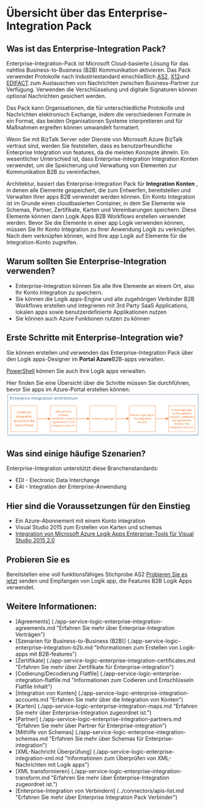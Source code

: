 <properties 
    pageTitle="Übersicht über Enterprise-Integration | Microsoft Azure-App-Verwaltungsdienst | Microsoft Azure" 
    description="Verwenden der Features für Enterprise-Integration Business Process und Integration Szenarien mit Logik apps unterstützen" 
    services="logic-apps" 
    documentationCenter=".net,nodejs,java"
    authors="msftman" 
    manager="erikre" 
    editor="cgronlun"/>

<tags 
    ms.service="logic-apps" 
    ms.workload="integration" 
    ms.tgt_pltfrm="na" 
    ms.devlang="na" 
    ms.topic="article" 
    ms.date="09/08/2016" 
    ms.author="deonhe"/>

# <a name="overview-of-the-enterprise-integration-pack"></a>Übersicht über das Enterprise-Integration Pack

## <a name="what-is-the-enterprise-integration-pack"></a>Was ist das Enterprise-Integration Pack?
Enterprise-Integration-Pack ist Microsoft Cloud-basierte Lösung für das nahtlos Business-to-Business (B2B) Kommunikation aktivieren. Das Pack verwendet Protokolle nach Industriestandard einschließlich [AS2](./app-service-logic-enterprise-integration-as2.md), [X12](./app-service-logic-enterprise-integration-x12.md)und [EDIFACT](./app-service-logic-enterprise-integration-edifact.md) zum Austauschen von Nachrichten zwischen Business-Partner zur Verfügung. Verwenden die Verschlüsselung und digitale Signaturen können optional Nachrichten gesichert werden. 

Das Pack kann Organisationen, die für unterschiedliche Protokolle und Nachrichten elektronisch Exchange, indem die verschiedenen Formate in ein Format, das beiden Organisationen Systeme interpretieren und für Maßnahmen ergreifen können umwandelt formatiert. 

Wenn Sie mit BizTalk Server oder Dienste von Microsoft Azure BizTalk vertraut sind, werden Sie feststellen, dass es benutzerfreundliche Enterprise Integration von features, da die meisten Konzepte ähneln. Ein wesentlicher Unterschied ist, dass Enterprise-Integration Integration Konten verwendet, um die Speicherung und Verwaltung von Elementen zur Kommunikation B2B zu vereinfachen. 

Architektur, basiert das Enterprise-Integration Pack für **Integration Konten** , in denen alle Elemente gespeichert, die zum Entwerfen, bereitstellen und Verwalten Ihrer apps B2B verwendet werden können. Ein Konto Integration ist im Grunde einen cloudbasierten Container, in dem Sie Elemente wie Schemas, Partner, Zertifikate, Karten und Vereinbarungen speichern. Diese Elemente können dann Logik Apps B2B Workflows erstellen verwendet werden. Bevor Sie die Elemente in einer app Logik verwenden können, müssen Sie Ihr Konto Integration zu Ihrer Anwendung Logik zu verknüpfen. Nach dem verknüpfen können, wird Ihre app Logik auf Elemente für die Integration-Konto zugreifen.  

## <a name="why-should-you-use-enterprise-integration"></a>Warum sollten Sie Enterprise-Integration verwenden?
- Enterprise-Integration können Sie alle Ihre Elemente an einem Ort, also Ihr Konto Integration zu speichern. 
- Sie können die Logik apps-Engine und alle zugehörigen Verbinder B2B Workflows erstellen und integrieren mit 3rd Party SaaS Applications, lokalen apps sowie benutzerdefinierte Applikationen nutzen
- Sie können auch Azure Funktionen nutzen zu können

## <a name="how-to-get-started-with-enterprise-integration"></a>Erste Schritte mit Enterprise-Integration wie?
Sie können erstellen und verwenden das Enterprise-Integration Pack über den Logik apps-Designer im **Portal Azure**B2B-apps verwalten.  

[PowerShell](https://msdn.microsoft.com/library/azure/mt652195.aspx "Logik apps PowerShell Themen") können Sie auch Ihre Logik apps verwalten. 

Hier finden Sie eine Übersicht über die Schritte müssen Sie durchführen, bevor Sie apps im Azure-Portal erstellen können: ![Bild (Übersicht)](./media/app-service-logic-enterprise-integration-overview/overview-0.png)  

## <a name="what-are-some-common-scenarios"></a>Was sind einige häufige Szenarien?

Enterprise-Integration unterstützt diese Branchenstandards:   

- EDI - Electronic Data Interchange  
- EAI - Integration der Enterprise-Anwendung  

## <a name="heres-what-you-need-to-get-started"></a>Hier sind die Voraussetzungen für den Einstieg
- Ein Azure-Abonnement mit einem Konto integration
- Visual Studio 2015 zum Erstellen von Karten und schemas
- [Integration von Microsoft Azure Logik Apps Enterprise-Tools für Visual Studio 2015 2.0](https://aka.ms/vsmapsandschemas)  

## <a name="try-it"></a>Probieren Sie es
Bereitstellen eine voll funktionsfähiges Stichprobe AS2 [Probieren Sie es jetzt](https://github.com/Azure/azure-quickstart-templates/tree/master/201-logic-app-as2-send-receive) senden und Empfangen von Logik app, die Features B2B Logik Apps verwendet.

## <a name="learn-more-about"></a>Weitere Informationen:
- [Agreements] (./app-service-logic-enterprise-integration-agreements.md "Erfahren Sie mehr über Enterprise-Integration Verträgen")
- [Szenarien für Business-to-Business (B2B)] (./app-service-logic-enterprise-integration-b2b.md "Informationen zum Erstellen von Logik-apps mit B2B-features")  
- [Zertifikate] (./app-service-logic-enterprise-integration-certificates.md "Erfahren Sie mehr über Zertifikate für Enterprise-integration")
- [Codierung/Decodierung Flatfile] (./app-service-logic-enterprise-integration-flatfile.md "Informationen zum Codieren und Entschlüsseln Flatfile Inhalt")  
- [Integration von Konten] (./app-service-logic-enterprise-integration-accounts.md "Erfahren Sie mehr über die Integration von Konten")
- [Karten] (./app-service-logic-enterprise-integration-maps.md "Erfahren Sie mehr über Enterprise-Integration zugeordnet ist.")
- [Partner] (./app-service-logic-enterprise-integration-partners.md "Erfahren Sie mehr über Partner für Enterprise-integration")
- [Mithilfe von Schemas] (./app-service-logic-enterprise-integration-schemas.md "Erfahren Sie mehr über Schemas für Enterprise-integration")
- [XML-Nachricht Überprüfung] (./app-service-logic-enterprise-integration-xml.md "Informationen zum Überprüfen von XML-Nachrichten mit Logik apps")
- [XML transformieren] (./app-service-logic-enterprise-integration-transform.md "Erfahren Sie mehr über Enterprise-Integration zugeordnet ist.")
- [Enterprise-Integration von Verbindern] (../connectors/apis-list.md "Erfahren Sie mehr über Enterprise Integration Pack Verbinder")



